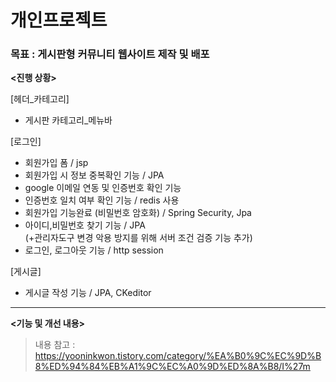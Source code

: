 # 개인프로젝트 <Im>

### 목표 : 게시판형 커뮤니티 웹사이트 제작 및 배포

**<진행 상황>**

[헤더_카테고리]
+ 게시판 카테고리_메뉴바    

[로그인]
+ 회원가입 폼 / jsp     
+ 회원가입 시 정보 중복확인 기능 / JPA 
+ google 이메일 연동 및 인증번호 확인 기능     
+ 인증번호 일치 여부 확인 기능 / redis 사용     
+ 회원가입 기능완료 (비밀번호 암호화) / Spring Security, Jpa     
+ 아이디,비밀번호 찾기 기능 / JPA     
(+관리자도구 변경 악용 방지를 위해 서버 조건 검증 기능 추가)    
+ 로그인, 로그아웃 기능 / http session   
   
[게시글]  
+ 게시글 작성 기능 / JPA, CKeditor





---

**<기능 및 개선 내용>**
> 내용 참고 : https://yooninkwon.tistory.com/category/%EA%B0%9C%EC%9D%B8%ED%94%84%EB%A1%9C%EC%A0%9D%ED%8A%B8/I%27m

 

 


